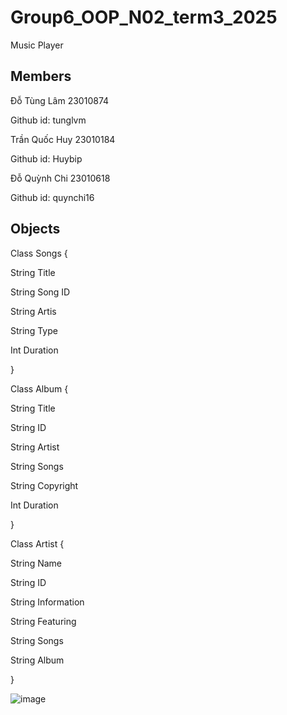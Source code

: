 # Group6_OOP_N02_term3_2025
Music Player

## Members

Đỗ Tùng Lâm 23010874

Github id: tunglvm

Trần Quốc Huy 23010184

Github id: Huybip

Đỗ Quỳnh Chi 23010618

Github id: quynchi16

## Objects

   Class Songs {

String Title

String Song ID

String Artis

String Type

Int Duration

}

   Class Album {

String Title

String ID

String Artist

String Songs

String Copyright

Int Duration

}

   Class Artist {

String Name

String ID

String Information

String Featuring

String Songs

String Album


}

![image](https://github.com/user-attachments/assets/ab0c18b4-c7b1-4907-88d4-b1ea96887b25)






